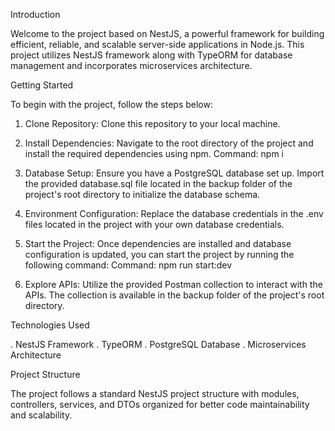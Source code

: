 Introduction

Welcome to the project based on NestJS, a powerful framework for building efficient, reliable, and scalable server-side applications in Node.js. This project utilizes NestJS framework along with TypeORM for database management and incorporates microservices architecture.

Getting Started

To begin with the project, follow the steps below:

1. Clone Repository: Clone this repository to your local machine.

2. Install Dependencies: Navigate to the root directory of the project and install the required dependencies using npm.
   Command: npm i

3. Database Setup: Ensure you have a PostgreSQL database set up. Import the provided database.sql file located in the backup folder of the project's root directory to initialize the database schema.

4. Environment Configuration: Replace the database credentials in the .env files located in the project with your own database credentials.

5. Start the Project: Once dependencies are installed and database configuration is updated, you can start the project by running the following command:
   Command: npm run start:dev

6. Explore APIs: Utilize the provided Postman collection to interact with the APIs. The collection is available in the backup folder of the project's root directory.


Technologies Used

. NestJS Framework
. TypeORM
. PostgreSQL Database
. Microservices Architecture


Project Structure

The project follows a standard NestJS project structure with modules, controllers, services, and DTOs organized for better code maintainability and scalability.


